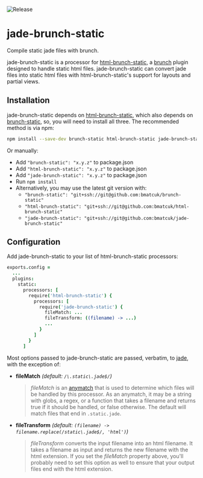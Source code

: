 ![Release](https://img.shields.io/npm/v/jade-brunch-static.svg)

# jade-brunch-static
Compile static jade files with brunch.

jade-brunch-static is a processor for [html-brunch-static](https://github.com/bmatcuk/html-brunch-static), a [brunch](http://brunch.io/) plugin designed to handle static html files. jade-brunch-static can convert jade files into static html files with html-brunch-static's support for layouts and partial views.

## Installation
jade-brunch-static depends on [html-brunch-static](https://github.com/bmatcuk/html-brunch-static), which also depends on [brunch-static](https://github.com/bmatcuk/brunch-static), so, you will need to install all three. The recommended method is via npm:

```bash
npm install --save-dev brunch-static html-brunch-static jade-brunch-static
```

Or manually:

* Add `"brunch-static": "x.y.z"` to package.json
* Add `"html-brunch-static": "x.y.z"` to package.json
* Add `"jade-brunch-static": "x.y.z"` to package.json
* Run `npm install`
* Alternatively, you may use the latest git version with:
  * `"brunch-static": "git+ssh://git@github.com:bmatcuk/brunch-static"`
  * `"html-brunch-static": "git+ssh://git@github.com:bmatcuk/html-brunch-static"`
  * `"jade-brunch-static": "git+ssh://git@github.com:bmatcuk/jade-brunch-static"`

## Configuration
Add jade-brunch-static to your list of html-brunch-static processors:

```coffee
exports.config =
  ...
  plugins:
    static:
      processors: [
        require('html-brunch-static') {
          processors: [
            require('jade-brunch-static') {
              fileMatch: ...
              fileTransform: ((filename) -> ...)
              ...
            }
          ]
        }
      ]
```

Most options passed to jade-brunch-static are passed, verbatim, to [jade](https://github.com/jadejs/jade), with the exception of:

* **fileMatch** _(default: `/\.static\.jade$/`)_

  > _fileMatch_ is an [anymatch](https://github.com/es128/anymatch) that is used to determine which files will be handled by this processor. As an anymatch, it may be a string with globs, a regex, or a function that takes a filename and returns true if it should be handled, or false otherwise. The default will match files that end in `.static.jade`.

* **fileTransform** _(default: `(filename) -> filename.replace(/static\.jade$/, 'html')`)_

  > _fileTransform_ converts the input filename into an html filename. It takes a filename as input and returns the new filename with the html extension. If you set the _fileMatch_ property above, you'll probably need to set this option as well to ensure that your output files end with the html extension.

